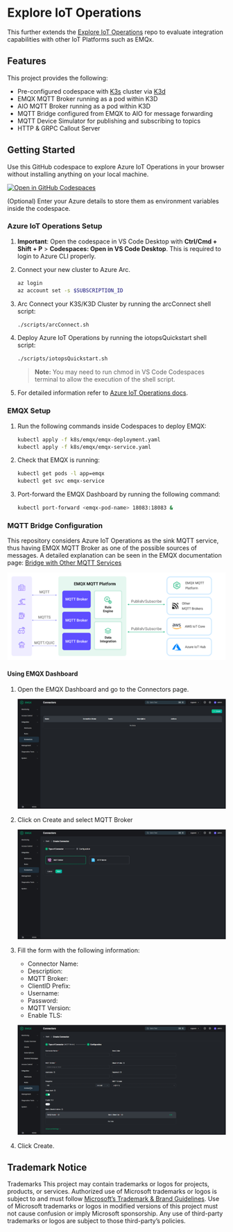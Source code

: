 # Explore IoT Operations

This further extends the [Explore IoT Operations](https://github.com/Azure-Samples/explore-iot-operations) repo to evaluate integration capabilities with other IoT Platforms such as EMQx.

## Features

This project provides the following:

* Pre-configured codespace with [K3s](https://k3s.io/) cluster via [K3d](https://k3d.io/)
* EMQX MQTT Broker running as a pod within K3D
* AIO MQTT Broker running as a pod within K3D
* MQTT Bridge configured from EMQX to AIO for message forwarding
* MQTT Device Simulator for publishing and subscribing to topics
* HTTP & GRPC Callout Server

## Getting Started

Use this GitHub codespace to explore Azure IoT Operations in your browser without installing anything on your local machine.

   [![Open in GitHub Codespaces](https://github.com/codespaces/badge.svg)](https://codespaces.new/ldandrade/explore-iot-operations?quickstart=1)

(Optional) Enter your Azure details to store them as environment variables inside the codespace.

### Azure IoT Operations Setup

1. **Important**: Open the codespace in VS Code Desktop with **Ctrl/Cmd + Shift + P** > **Codespaces: Open in VS Code Desktop**. This is required to login to Azure CLI properly.

1. Connect your new cluster to Azure Arc.

   ```bash
   az login
   az account set -s $SUBSCRIPTION_ID
   ```

1. Arc Connect your K3S/K3D Cluster by running the arcConnect shell script:

   ```bash
   ./scripts/arcConnect.sh
   ```

1. Deploy Azure IoT Operations by running the iotopsQuickstart shell script:

   ```bash
   ./scripts/iotopsQuickstart.sh
   ```
   
   > **Note:** You may need to run chmod in VS Code Codespaces terminal to allow the execution of the shell script.

1. For detailed information refer to [Azure IoT Operations docs](https://learn.microsoft.com/azure/iot-operations/get-started/quickstart-deploy?tabs=codespaces).

### EMQX Setup

1. Run the following commands inside Codespaces to deploy EMQX:
   ```bash
   kubectl apply -f k8s/emqx/emqx-deployment.yaml
   kubectl apply -f k8s/emqx/emqx-service.yaml
   ```

1. Check that EMQX is running:
   ```bash
   kubectl get pods -l app=emqx
   kubectl get svc emqx-service
   ```

1. Port-forward the EMQX Dashboard by running the following command:
   ```bash
   kubectl port-forward <emqx-pod-name> 18083:18083 &
   ```

### MQTT Bridge Configuration

This repository considers Azure IoT Operations as the sink MQTT service, thus having EMQX MQTT Broker as one of the possible sources of messages. A detailed explanation can be seen in the EMQX documentation page: [Bridge with Other MQTT Services](https://docs.emqx.com/en/emqx/latest/data-integration/data-bridge-mqtt.html#how-it-works)

![alt text](image.png)

#### Using EMQX Dashboard

1. Open the EMQX Dashboard and go to the Connectors page.

   ![alt text](image-1.png)

2. Click on Create and select MQTT Broker

   ![alt text](image-2.png)

3. Fill the form with the following information:

   * Connector Name:
   * Description:
   * MQTT Broker:
   * ClientID Prefix:
   * Username:
   * Password:
   * MQTT Version:
   * Enable TLS:
   
   ![alt text](image-3.png)

4. Click Create.

## Trademark Notice

Trademarks This project may contain trademarks or logos for projects, products, or services. Authorized use of Microsoft trademarks or logos is subject to and must follow [Microsoft’s Trademark & Brand Guidelines](https://www.microsoft.com/legal/intellectualproperty/trademarks/usage/general). Use of Microsoft trademarks or logos in modified versions of this project must not cause confusion or imply Microsoft sponsorship. Any use of third-party trademarks or logos are subject to those third-party’s policies.